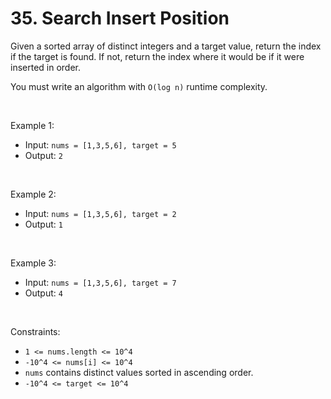 # 35. Search Insert Position

Given a sorted array of distinct integers and a target value, return the index if the target is found. If not, return the index where it would be if it were inserted in order.

You must write an algorithm with `O(log n)` runtime complexity.

<br/>

Example 1:
- Input: `nums = [1,3,5,6], target = 5`
- Output: `2`

<br/>

Example 2:
- Input: `nums = [1,3,5,6], target = 2`
- Output: `1`

<br/>

Example 3:
- Input: `nums = [1,3,5,6], target = 7`
- Output: `4`

<br/>

Constraints:
- `1 <= nums.length <= 10^4`
- `-10^4 <= nums[i] <= 10^4`
- `nums` contains distinct values sorted in ascending order.
- `-10^4 <= target <= 10^4`